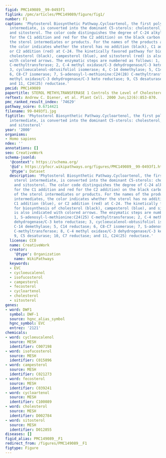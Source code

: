```yaml
---
figid: PMC149089__99-0493f1
figlink: /pmc/articles/PMC149089/figure/fig1/
number: F1
caption: 'Phytosterol Biosynthetic Pathway.Cycloartenol, the first polycyclic sterol
  intermediate, is converted into the dominant C5-sterols: cholesterol, campesterol,
  and sitosterol. The color code distinguishes the degree of C-24 alkylation (blue
  for the C1 addition and red for the C2 addition) on the black carbon skeleton of
  the sterol intermediates or products. For the names of the products and some intermediates,
  the color indicates whether the sterol has no addition (black), C1 addition (blue),
  or C2 addition (red) at C-24. The kinetically favored pathway for biosynthesis of
  cholesterol (black), campesterol (blue), and sitosterol (red) is also indicated
  with colored arrows. The enzymatic steps are numbered as follows: 1, S-adenosyl-l-methionine:C24(25)
  C-methyltransferase; 2, C-4 methyl oxidase/C-3 dehydrogenase/C-3 keto reductase;
  3, cycloeucalenol-obtusifoliol isomerase; 4, C-14 demethylase; 5, C14 reductase;
  6, C8-C7 isomerase; 7, S-adenosyl-l-methionine:C24(28) C-methyltransferase; 8, C-4
  methyl oxidase/C-3 dehydrogenase/C-3 keto reductase; 9, C5 desaturase; 10, C7 reductase;
  and 11, C24(25) reductase.'
pmcid: PMC149089
papertitle: STEROL METHYLTRANSFERASE 1 Controls the Level of Cholesterol in Plants.
reftext: Andrew C. Diener, et al. Plant Cell. 2000 Jun;12(6):853-870.
pmc_ranked_result_index: '74629'
pathway_score: 0.6714421
filename: 99-0493f1.jpg
figtitle: 'Phytosterol Biosynthetic Pathway.Cycloartenol, the first polycyclic sterol
  intermediate, is converted into the dominant C5-sterols: cholesterol, campesterol,
  and sitosterol'
year: '2000'
organisms:
- Homo sapiens
ndex: ''
annotations: []
seo: CreativeWork
schema-jsonld:
  '@context': https://schema.org/
  '@id': https://pfocr.wikipathways.org/figures/PMC149089__99-0493f1.html
  '@type': Dataset
  description: 'Phytosterol Biosynthetic Pathway.Cycloartenol, the first polycyclic
    sterol intermediate, is converted into the dominant C5-sterols: cholesterol, campesterol,
    and sitosterol. The color code distinguishes the degree of C-24 alkylation (blue
    for the C1 addition and red for the C2 addition) on the black carbon skeleton
    of the sterol intermediates or products. For the names of the products and some
    intermediates, the color indicates whether the sterol has no addition (black),
    C1 addition (blue), or C2 addition (red) at C-24. The kinetically favored pathway
    for biosynthesis of cholesterol (black), campesterol (blue), and sitosterol (red)
    is also indicated with colored arrows. The enzymatic steps are numbered as follows:
    1, S-adenosyl-l-methionine:C24(25) C-methyltransferase; 2, C-4 methyl oxidase/C-3
    dehydrogenase/C-3 keto reductase; 3, cycloeucalenol-obtusifoliol isomerase; 4,
    C-14 demethylase; 5, C14 reductase; 6, C8-C7 isomerase; 7, S-adenosyl-l-methionine:C24(28)
    C-methyltransferase; 8, C-4 methyl oxidase/C-3 dehydrogenase/C-3 keto reductase;
    9, C5 desaturase; 10, C7 reductase; and 11, C24(25) reductase.'
  license: CC0
  name: CreativeWork
  creator:
    '@type': Organization
    name: WikiPathways
  keywords:
  - EVC
  - cycloeucalenol
  - isofucosterol
  - campesterol
  - fecosterol
  - cycloartenol
  - cholesterol
  - sitosterol
genes:
- word: DWF1
  symbol: DWF-1
  source: hgnc_alias_symbol
  hgnc_symbol: EVC
  entrez: '2121'
chemicals:
- word: cycloeucalenol
  source: MESH
  identifier: C007198
- word: isofucosterol
  source: MESH
  identifier: C015896
- word: campesterol
  source: MESH
  identifier: C021273
- word: fecosterol
  source: MESH
  identifier: C039241
- word: cycloartenol
  source: MESH
  identifier: C100089
- word: cholesterol
  source: MESH
  identifier: D002784
- word: sitosterol
  source: MESH
  identifier: D012855
diseases: []
figid_alias: PMC149089__F1
redirect_from: /figures/PMC149089__F1
figtype: Figure
---
```

